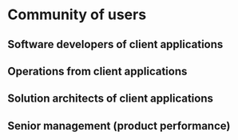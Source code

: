 # Community of users
## Software developers of client applications
## Operations from client applications
## Solution architects of client applications
## Senior management (product performance)
